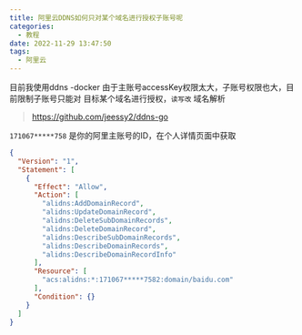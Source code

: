 ```yaml
---
title: 阿里云DDNS如何只对某个域名进行授权子账号呢
categories:
  - 教程
date: 2022-11-29 13:47:50
tags:
  - 阿里云
---
```



目前我使用ddns -docker
由于主账号accessKey权限太大，子账号权限也大，目前限制子账号只能对  目标某个域名进行授权，`读写改` 域名解析


<!--more-->


> https://github.com/jeessy2/ddns-go

`171067*****758` 是你的阿里主账号的ID，在个人详情页面中获取
```json
{
  "Version": "1",
  "Statement": [
    {
      "Effect": "Allow",
      "Action": [
        "alidns:AddDomainRecord",
        "alidns:UpdateDomainRecord",
        "alidns:DeleteSubDomainRecords",
        "alidns:DeleteDomainRecord",
        "alidns:DescribeSubDomainRecords",
        "alidns:DescribeDomainRecords",
        "alidns:DescribeDomainRecordInfo"
      ],
      "Resource": [
        "acs:alidns:*:171067*****7582:domain/baidu.com"
      ],
      "Condition": {}
    }
  ]
}
```